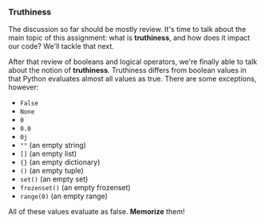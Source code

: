 
### Truthiness

The discussion so far should be mostly review. It's time to talk about the main topic of this assignment: what is **truthiness**, and how does it impact our code? We'll tackle that next.

After that review of booleans and logical operators, we're finally able to talk about the notion of **truthiness**. Truthiness differs from boolean values in that Python evaluates almost all values as true. There are some exceptions, however:

- `False`
- `None`
- `0`
- `0.0`
- `0j`
- `""` (an empty string)
- `[]` (an empty list)
- `{}` (an empty dictionary)
- `()` (an empty tuple)
- `set()` (an empty set)
- `frozenset()` (an empty frozenset)
- `range(0)` (an empty range)

All of these values evaluate as false. **Memorize** them!

